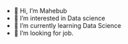 - 👋 Hi, I’m Mahebub
- 👀 I’m interested in Data science
- 🌱 I’m currently learning Data Science
- 💞️ I’m looking for job.

<!---
mkbeniwale/mkbeniwale is a ✨ special ✨ repository because its `README.md` (this file) appears on your GitHub profile.
You can click the Preview link to take a look at your changes.
--->
